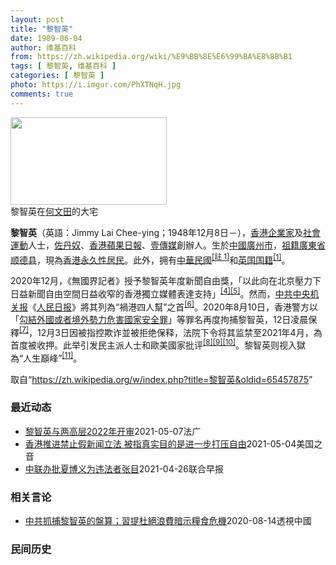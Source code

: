```yaml
---
layout: post
title: "黎智英"
date: 1989-06-04
author: 维基百科
from: https://zh.wikipedia.org/wiki/%E9%BB%8E%E6%99%BA%E8%8B%B1
tags: [ 黎智英, 维基百科 ]
categories: [ 黎智英 ]
photo: https://i.imgur.com/PhXTNqH.jpg
comments: true
---
```

<div class="mw-parser-output"><div id="noteTA-3146cf78" class="noteTA"><div class="noteTA-group"><div data-noteta-group-source="module" data-noteta-group="IT"></div></div><div class="noteTA-local"><div data-noteta-code="zh:巧克力; zh-tw:巧克力; zh-hk:朱古力; zh-cn:巧克力;"></div><div data-noteta-code="zh-tw:黑道; zh-hk:黑社會; zh-cn:黑社会;"></div><div data-noteta-code="zh-tw:飯店; zh-hk:酒店; zh-cn:饭店;"></div><div data-noteta-code="zh-tw:伍佛維茲; zh-hk:沃夫維茲 ;zh-cn:沃尔福威茨;"></div></div></div>

<div class="thumb tright"><div class="thumbinner" style="width:252px;"><a href="/wiki/File:Jimmy_Lai_Chee-ying_home_in_Ho_Man_Tin_20200418.png" class="image"><img alt="" src="//upload.wikimedia.org/wikipedia/commons/thumb/9/9f/Jimmy_Lai_Chee-ying_home_in_Ho_Man_Tin_20200418.png/250px-Jimmy_Lai_Chee-ying_home_in_Ho_Man_Tin_20200418.png" decoding="async" width="250" height="140" class="thumbimage" srcset="//upload.wikimedia.org/wikipedia/commons/thumb/9/9f/Jimmy_Lai_Chee-ying_home_in_Ho_Man_Tin_20200418.png/375px-Jimmy_Lai_Chee-ying_home_in_Ho_Man_Tin_20200418.png 1.5x, //upload.wikimedia.org/wikipedia/commons/thumb/9/9f/Jimmy_Lai_Chee-ying_home_in_Ho_Man_Tin_20200418.png/500px-Jimmy_Lai_Chee-ying_home_in_Ho_Man_Tin_20200418.png 2x" data-file-width="861" data-file-height="481"></a>  <div class="thumbcaption"><div class="magnify"><a href="/wiki/File:Jimmy_Lai_Chee-ying_home_in_Ho_Man_Tin_20200418.png" class="internal" title="放大"></a></div>黎智英在<a href="/wiki/%E4%BD%95%E6%96%87%E7%94%B0" title="何文田">何文田</a>的大宅</div></div></div>
<p><b>黎智英</b>（英語：<span lang="en">Jimmy Lai Chee-ying</span>；1948年12月8日<span class="useeditintro" title="Template:BLP editintro">－</span>），<a href="/wiki/%E9%A6%99%E6%B8%AF" title="香港">香港</a><a href="/wiki/%E4%BC%81%E4%B8%9A%E5%AE%B6" title="企业家">企業家</a>及<a href="/wiki/%E7%A4%BE%E6%9C%83%E9%81%8B%E5%8B%95" title="社會運動">社會運動</a>人士，<a href="/wiki/%E4%BD%90%E4%B8%B9%E5%A5%B4" title="佐丹奴">佐丹奴</a>、<a href="/wiki/%E8%98%8B%E6%9E%9C%E6%97%A5%E5%A0%B1_(%E9%A6%99%E6%B8%AF)" title="蘋果日報 (香港)">香港蘋果日報</a>、<a href="/wiki/%E5%A3%B9%E5%82%B3%E5%AA%92" title="壹傳媒">壹傳媒</a>創辦人。生於<a href="/wiki/%E4%B8%AD%E8%8F%AF%E6%B0%91%E5%9C%8B_(%E5%A4%A7%E9%99%B8%E6%99%82%E6%9C%9F)" class="mw-redirect" title="中華民國 (大陸時期)">中國</a><a href="/wiki/%E5%BB%A3%E5%B7%9E%E5%B8%82_(%E4%B8%AD%E8%8F%AF%E6%B0%91%E5%9C%8B)" title="廣州市 (中華民國)">廣州市</a>，<a href="/wiki/%E7%A5%96%E7%B1%8D" title="祖籍">祖籍</a><a href="/wiki/%E5%BB%A3%E6%9D%B1%E7%9C%81_(%E4%B8%AD%E8%8F%AF%E6%B0%91%E5%9C%8B)" title="廣東省 (中華民國)">廣東省</a><a href="/wiki/%E9%A1%BA%E5%BE%B7%E5%8E%BF" title="顺德县">顺德县</a>，現為<a href="/wiki/%E9%A6%99%E6%B8%AF%E5%B1%85%E6%B0%91#永久性居民" title="香港居民">香港永久性居民</a>。此外，拥有<a href="/wiki/%E4%B8%AD%E8%8F%AF%E6%B0%91%E5%9C%8B%E5%9C%8B%E6%B0%91#陆港澳居民" title="中華民國國民">中華民國</a><span id="noteTag-cite_ref-sup"><sup id="cite_ref-bb1_1-1" class="reference"><a href="#cite_note-bb1-1">[註 1]</a></sup></span>和<a href="/wiki/%E8%8B%B1%E5%9C%8B%E5%9C%8B%E7%B1%8D" class="mw-redirect" title="英國國籍">英国国籍</a><sup id="cite_ref-a1_2-2" class="reference"><a href="#cite_note-a1-2">[1]</a></sup>。
</p><p>2020年12月，《無國界記者》授予黎智英年度新聞自由獎，「以此向在北京壓力下日益新聞自由空間日益收窄的香港獨立媒體表達支持」<sup id="cite_ref-6" class="reference"><a href="#cite_note-6">[4]</a></sup><sup id="cite_ref-7" class="reference"><a href="#cite_note-7">[5]</a></sup>。然而，<a href="/wiki/%E4%B8%AD%E5%85%B1%E4%B8%AD%E5%A4%AE%E6%9C%BA%E5%85%B3%E6%8A%A5" title="中共中央机关报">中共中央机关报</a>《<a href="/wiki/%E4%BA%BA%E6%B0%91%E6%97%A5%E6%8A%A5" title="人民日报">人民日报</a>》將其列為“禍港四人幫”之首<sup id="cite_ref-王平2019_8-0" class="reference"><a href="#cite_note-王平2019-8">[6]</a></sup>。2020年8月10日，香港警方以「<a href="/wiki/%E4%B8%AD%E8%8F%AF%E4%BA%BA%E6%B0%91%E5%85%B1%E5%92%8C%E5%9C%8B%E9%A6%99%E6%B8%AF%E7%89%B9%E5%88%A5%E8%A1%8C%E6%94%BF%E5%8D%80%E7%B6%AD%E8%AD%B7%E5%9C%8B%E5%AE%B6%E5%AE%89%E5%85%A8%E6%B3%95" title="中華人民共和國香港特別行政區維護國家安全法">勾結外國或者境外勢力危害國家安全罪</a>」等罪名再度拘捕黎智英，12日凌晨保釋<sup id="cite_ref-auto_9-0" class="reference"><a href="#cite_note-auto-9">[7]</a></sup>，12月3日因被指控欺诈並被拒绝保释，法院下令将其监禁至2021年4月，為首度被收押。此举引发民主派人士和歐美國家批评<sup id="cite_ref-10" class="reference"><a href="#cite_note-10">[8]</a></sup><sup id="cite_ref-11" class="reference"><a href="#cite_note-11">[9]</a></sup><sup id="cite_ref-over100_12-0" class="reference"><a href="#cite_note-over100-12">[10]</a></sup>。黎智英则视入獄為“人生巔峰”<sup id="cite_ref-13" class="reference"><a href="#cite_note-13">[11]</a></sup>。
</p>
</div><noscript><img src="//zh.wikipedia.org/wiki/Special:CentralAutoLogin/start?type=1x1" alt="" title="" width="1" height="1" style="border: none; position: absolute;"></noscript>
<div class="printfooter">取自“<a dir="ltr" href="https://zh.wikipedia.org/w/index.php?title=黎智英&amp;oldid=65457875">https://zh.wikipedia.org/w/index.php?title=黎智英&amp;oldid=65457875</a>”</div><div id="recent-news"><h3>最近动态</h3><ul><li><a href="https://nodebe4.github.io/waimei/2021-05-07/%E9%BB%8E%E6%99%BA%E8%8B%B1%E4%B8%8E%E4%B8%A4%E9%AB%98%E5%B1%822022%E5%B9%B4%E5%BC%80%E5%AE%A1" title="黎智英与两高层2022年开审—— 07/05/2021 - 09:35 身为指定法官一员的陈广池透露，控方昨（5 日）去信法庭，申请将本案交由国安法指定法官审理。控方表示，本案由国安处调查，黎智...">黎智英与两高层2022年开审</a><time>2021-05-07</time><a class="tag">法广</a></li>
<li><a href="https://nodebe4.github.io/waimei/2021-05-04/%E9%A6%99%E6%B8%AF%E6%8E%A8%E8%BF%9B%E7%A6%81%E6%AD%A2%E5%81%87%E6%96%B0%E9%97%BB%E7%AB%8B%E6%B3%95-%E8%A2%AB%E6%8C%87%E7%9C%9F%E5%AE%9E%E7%9B%AE%E7%9A%84%E6%98%AF%E8%BF%9B%E4%B8%80%E6%AD%A5%E6%89%93%E5%8E%8B%E8%87%AA%E7%94%B1" title="香港推进禁止假新闻立法 被指真实目的是进一步打压自由—— Tue, 04 May 2021 05:06:24 GMT 香港民众在报摊前排队购买苹果日报表达对黎智英的支持（美联社2020年8月11...">香港推进禁止假新闻立法 被指真实目的是进一步打压自由</a><time>2021-05-04</time><a class="tag">美国之音</a></li>
<li><a href="https://nodebe4.github.io/waimei/2021-04-26/%E4%B8%AD%E8%81%94%E5%8A%9E%E6%89%B9%E5%A4%8F%E5%8D%9A%E4%B9%89%E4%B8%BA%E8%BF%9D%E6%B3%95%E8%80%85%E5%BC%A0%E7%9B%AE" title="中联办批夏博义为违法者张目—— 香港大律师公会主席夏博义（Paul Harris）日前接受媒体访问时质疑黎智英等非法集结案判刑过重，香港中联办昨日发文批评其公然为违法者张目，为暴力者开脱。 此前...">中联办批夏博义为违法者张目</a><time>2021-04-26</time><a class="tag">联合早报</a></li>
</ul></div><div id="open-opinion"><h3>相关言论</h3><ul><li><a href="https://nodebe4.github.io/opinion/2020-08-14/%E4%B8%AD%E5%85%B1%E6%8A%93%E6%8D%95%E9%BB%8E%E6%99%BA%E8%8B%B1%E7%9A%84%E7%9B%A4%E7%AE%97-%E7%BF%92%E6%8F%90%E6%9D%9C%E7%B5%95%E6%B5%AA%E8%B2%BB%E6%9A%97%E7%A4%BA%E7%B3%A7%E9%A3%9F%E5%8D%B1%E6%A9%9F/" title="透視中國">中共抓捕黎智英的盤算；習提杜絕浪費暗示糧食危機</a><time>2020-08-14</time><a class="tag">透視中國</a></li>
</ul></div><div id="mjls-record"><h3>民间历史</h3><ul></ul></div>